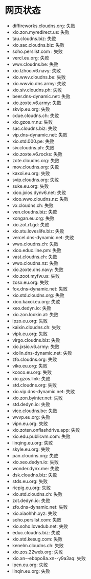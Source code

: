 # 网页状态
- diffireworks.cloudns.org: 失败
- xio.zon.myredirect.us: 失败
- tau.cloudns.biz: 失败
- xio.sac.cloudns.biz: 失败
- soho.perslist.com	: 失败
- vercl.eu.org: 失败
- wwv.cloudns.be: 失败
- xio.lzhoo.v6.navy: 失败
- xio.wwv.cloudns.be: 失败
- xio.wwvio.dns.army: 失败
- xio.siv.cloudns.ph: 失败
- beer.dns-dynamic.net: 失败
- xio.zoxte.v6.army: 失败
- skvip.eu.org: 失败
- cdue.cloudns.ch: 失败
- xio.gzos.rr.nu: 失败
- sac.cloudns.biz: 失败
- vip.dns-dynamic.net: 失败
- xio.std.000.pe: 失败
- siv.cloudns.ph: 失败
- xio.zoxte.v6.rocks: 失败
- zote.cloudns.org: 失败
- mov.cloudns.org: 失败
- kaxoi.eu.org: 失败
- svip.cloudns.org: 失败
- suke.eu.org: 失败
- xioo.jxios.dynv6.net: 失败
- xioo.wwo.cloudns.nz: 失败
- vx.cloudns.ch: 失败
- ven.cloudns.biz: 失败
- xongan.eu.org: 失败
- xio.zot.rf.gd: 失败
- xio.stu.loveslife.biz: 失败
- vercel.dns-dynamic.net: 失败
- wwo.cloudns.ch: 失败
- xioo.educ.line.pm: 失败
- vast.cloudns.ch: 失败
- wwo.cloudns.nz: 失败
- xio.zoxte.dns.navy: 失败
- xio.zoot.myfw.us: 失败
- zosx.eu.org: 失败
- fox.dns-dynamic.net: 失败
- xio.std.cloudns.org: 失败
- xioo.kaxoi.eu.org: 失败
- xeo.dedyn.io: 失败
- xio.zon.lookin.at: 失败
- ipzo.eu.org: 失败
- kaixin.cloudns.ch: 失败
- vipk.eu.org: 失败
- virgo.cloudns.biz: 失败
- xio.jxsio.v6.army: 失败
- xiolin.dns-dynamic.net: 失败
- zfo.cloudns.org: 失败
- viko.eu.org: 失败
- kcoco.eu.org: 失败
- xio.gzos.link: 失败
- std.cloudns.org: 失败
- xio.vip.dns-dynamic.net: 失败
- xio.zon.byinter.net: 失败
- std.dedyn.io: 失败
- vice.cloudns.be: 失败
- wvvp.eu.org: 失败
- vipn.eu.org: 失败
- xio.zoten.onflashdrive.app: 失败
- xio.edu.publicvm.com: 失败
- linqing.eu.org: 失败
- skyle.eu.org: 失败
- pan.cloudns.org: 失败
- xio.xeo.dedyn.io: 失败
- wonder.dynx.me: 失败
- dsk.cloudns.biz: 失败
- stds.eu.org: 失败
- ricpig.eu.org: 失败
- xio.std.cloudns.ch: 失败
- zot.dedyn.io: 失败
- zfo.dns-dynamic.net: 失败
- xio.xiaohhh.xyz: 失败
- soho.perslist.com: 失败
- xio.soho.lovedub.net: 失败
- educ.cloudns.biz: 失败
- xio.std.kesug.com: 失败
- kenelm.cloudns.ch: 失败
- xio.zos.22web.org: 失败
- xio.xn--ebbpo8a.xn--y9a3aq: 失败
- ipen.eu.org: 失败
- linqin.eu.org: 失败
